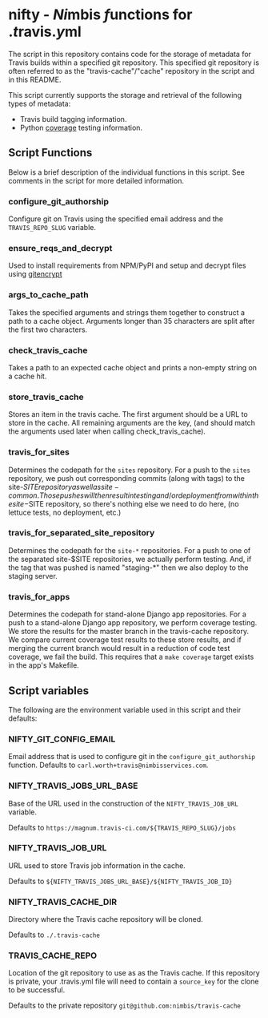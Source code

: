 # nifty - *Ni*mbis *f*unctions for .*t*ravis.*y*ml

The script in this repository contains code for the storage of metadata
for Travis builds within a specified git repository. This specified git
repository is often referred to as the "travis-cache"/"cache" repository in
the script and in this README.

This script currently supports the storage and retrieval of the following types of metadata:

* Travis build tagging information.
* Python [coverage](https://coverage.readthedocs.org/en/coverage-4.0.3/) testing information.

## Script Functions

Below is a brief description of the individual functions in this script.
See comments in the script for more detailed information.

### configure_git_authorship
Configure git on Travis using the specified email address and the
`TRAVIS_REPO_SLUG` variable.

### ensure_reqs_and_decrypt
Used to install requirements from NPM/PyPI and setup and decrypt files using
[gitencrypt](https://github.com/shadowhand/git-encrypt)

### args_to_cache_path
Takes the specified arguments and strings them together to construct a
path to a cache object. Arguments longer than 35 characters are split after
the first two characters.

### check_travis_cache
Takes a path to an expected cache object and prints a non-empty string
on a cache hit.

### store_travis_cache
Stores an item in the travis cache. The first argument should be a URL
to store in the cache. All remaining arguments are the key, (and should
match the arguments used later when calling check_travis_cache).

### travis_for_sites

Determines the codepath for the `sites` repository.
For a push to the `sites` repository, we push out corresponding
commits (along with tags) to the site-$SITE repository as well as
site-common. Those pushes will then result in testing and/or
deployment from within the site-$SITE repository, so there's nothing
else we need to do here, (no lettuce tests, no deployment, etc.)

### travis_for_separated_site_repository

Determines the codepath for the `site-*` repositories.
For a push to one of the separated site-$SITE repositories, we
actually perform testing. And, if the tag that was pushed is
named "staging-*" then we also deploy to the staging server.

### travis_for_apps

Determines the codepath for stand-alone Django app repositories.
For a push to a stand-alone Django app repository, we perform
coverage testing. We store the results for the master branch
in the travis-cache repository. We compare current coverage test
results to these store results, and if merging the current branch
would result in a reduction of code test coverage, we fail the build.
This requires that a `make coverage` target exists in the app's Makefile.

## Script variables

The following are the environment variable used in this script and their defaults:

### NIFTY_GIT_CONFIG_EMAIL

Email address that is used to configure git in the `configure_git_authorship` function.
Defaults to `carl.worth+travis@nimbisservices.com`.

### NIFTY_TRAVIS_JOBS_URL_BASE

Base of the URL used in the construction of the `NIFTY_TRAVIS_JOB_URL` variable.

Defaults to `https://magnum.travis-ci.com/${TRAVIS_REPO_SLUG}/jobs`

### NIFTY_TRAVIS_JOB_URL

URL used to store Travis job information in the cache.

Defaults to `${NIFTY_TRAVIS_JOBS_URL_BASE}/${NIFTY_TRAVIS_JOB_ID}`

### NIFTY_TRAVIS_CACHE_DIR

Directory where the Travis cache repository will be cloned.

Defaults to `./.travis-cache`

### TRAVIS_CACHE_REPO

Location of the git repository to use as as the Travis cache.
If this repository is private, your .travis.yml file will need to
contain a `source_key` for the clone to be successful.

Defaults to the private repository `git@github.com:nimbis/travis-cache`
